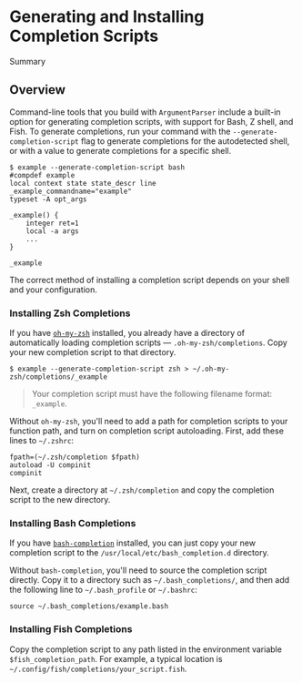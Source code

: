# Generating and Installing Completion Scripts

Summary

## Overview

Command-line tools that you build with `ArgumentParser` include a built-in option for generating completion scripts, with support for Bash, Z shell, and Fish. To generate completions, run your command with the `--generate-completion-script` flag to generate completions for the autodetected shell, or with a value to generate completions for a specific shell.

```
$ example --generate-completion-script bash
#compdef example
local context state state_descr line
_example_commandname="example"
typeset -A opt_args

_example() {
    integer ret=1
    local -a args
    ...
}

_example
```

The correct method of installing a completion script depends on your shell and your configuration.

### Installing Zsh Completions

If you have [`oh-my-zsh`](https://ohmyz.sh) installed, you already have a directory of automatically loading completion scripts — `.oh-my-zsh/completions`. Copy your new completion script to that directory.

```
$ example --generate-completion-script zsh > ~/.oh-my-zsh/completions/_example
```

> Your completion script must have the following filename format: `_example`.

Without `oh-my-zsh`, you'll need to add a path for completion scripts to your function path, and turn on completion script autoloading. First, add these lines to `~/.zshrc`:

```
fpath=(~/.zsh/completion $fpath)
autoload -U compinit
compinit
```

Next, create a directory at `~/.zsh/completion` and copy the completion script to the new directory.

### Installing Bash Completions

If you have [`bash-completion`](https://github.com/scop/bash-completion) installed, you can just copy your new completion script to the `/usr/local/etc/bash_completion.d` directory.

Without `bash-completion`, you'll need to source the completion script directly. Copy it to a directory such as `~/.bash_completions/`, and then add the following line to `~/.bash_profile` or `~/.bashrc`:

```
source ~/.bash_completions/example.bash
```

### Installing Fish Completions

Copy the completion script to any path listed in the environment variable `$fish_completion_path`.  For example, a typical location is `~/.config/fish/completions/your_script.fish`.
